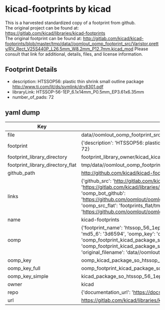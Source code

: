 # kicad-footprints by kicad  
This is a harvested standardized copy of a footprint from github.  
The original project can be found at:  
https://gitlab.com/kicad/libraries/kicad-footprints  
The original footprint can be found at:
http://gitlab.com/kicad/kicad-footprints/blob/master/tmp/data//oomlout_oomp_footprint_src/Varistor.pretty/RV_Rect_V25S440P_L26.5mm_W8.2mm_P12.7mm.kicad_mod
Please consult that link for additional, details, files, and license information.  
## Footprint Details
* description: HTSSOP56: plastic thin shrink small outline package http://www.ti.com/lit/ds/symlink/drv8301.pdf  
* libraryLink: HTSSOP-56-1EP_6.1x14mm_P0.5mm_EP3.61x6.35mm  
* number_of_pads: 72  
## yaml dump  
| Key | Value |  
| --- | --- |  
| file | data//oomlout_oomp_footprint_src/kicad-footprints/Package_SO.pretty/HTSSOP-56-1EP_6.1x14mm_P0.5mm_EP3.61x6.35mm.kicad_mod |  
| footprint | {'description': 'HTSSOP56: plastic thin shrink small outline package http://www.ti.com/lit/ds/symlink/drv8301.pdf', 'libraryLink': 'HTSSOP-56-1EP_6.1x14mm_P0.5mm_EP3.61x6.35mm', 'number_of_pads': 72} |  
| footprint_library_directory | footprint_library_owner/kicad_kicad-footprints/ |  
| footprint_library_directory_flat | tmp/data//oomlout_oomp_footprint_src/footprints_flat/kicad_package_so_htssop_56_1ep_6_1x14mm_p0_5mm_ep3_61x6_35mm/working |  
| github_path | http://github.com/kicad/kicad-footprints/blob/master/tmp/data//oomlout_oomp_footprint_src/Package_SO.pretty/HTSSOP-56-1EP_6.1x14mm_P0.5mm_EP3.61x6.35mm.kicad_mod |  
| links | {'github_src': 'http://gitlab.com/kicad/kicad-footprints/blob/master/tmp/data//oomlout_oomp_footprint_src/Varistor.pretty/RV_Rect_V25S440P_L26.5mm_W8.2mm_P12.7mm.kicad_mod', 'github_src_repo': 'https://gitlab.com/kicad/libraries/kicad-footprints', 'oomp_bot': 'tmp/data//oomlout_oomp_footprint_src/footprints/kicad_package_so_htssop_56_1ep_6_1x14mm_p0_5mm_ep3_61x6_35mm/working', 'oomp_bot_github': 'https://github.com/oomlout/oomlout_oomp_footprint_bot/tree/main/tmp/data//oomlout_oomp_footprint_src/footprints/kicad_package_so_htssop_56_1ep_6_1x14mm_p0_5mm_ep3_61x6_35mm/working', 'oomp_src_flat': 'footprints_flat/tmp/data//oomlout_oomp_footprint_src/footprints_flat/kicad_package_so_htssop_56_1ep_6_1x14mm_p0_5mm_ep3_61x6_35mm/working', 'oomp_src_flat_github': 'https://github.com/oomlout/oomlout_oomp_footprint_src/tree/main/tmp/data//oomlout_oomp_footprint_src/footprints_flat/kicad_package_so_htssop_56_1ep_6_1x14mm_p0_5mm_ep3_61x6_35mm/working'} |  
| name | kicad-footprints |  
| oomp | {'footprint_name': 'htssop_56_1ep_6_1x14mm_p0_5mm_ep3_61x6_35mm', 'library_name': 'package_so', 'md5': '3d659431ba14bf0b9ac656b7ead52cdd', 'md5_10': '3d659431ba', 'md5_5': '3d659', 'md5_6': '3d6594', 'oomp_key': 'oomp_kicad_package_so_htssop_56_1ep_6_1x14mm_p0_5mm_ep3_61x6_35mm', 'oomp_key_extra': 'oomp_footprint_kicad_package_so_htssop_56_1ep_6_1x14mm_p0_5mm_ep3_61x6_35mm', 'oomp_key_full': 'oomp_footprint_kicad_package_so_htssop_56_1ep_6_1x14mm_p0_5mm_ep3_61x6_35mm_3d6594', 'oomp_key_simple': 'kicad_package_so_htssop_56_1ep_6_1x14mm_p0_5mm_ep3_61x6_35mm', 'original_filename': 'data//oomlout_oomp_footprint_src/kicad-footprints/Package_SO.pretty/HTSSOP-56-1EP_6.1x14mm_P0.5mm_EP3.61x6.35mm.kicad_mod', 'owner_name': 'kicad'} |  
| oomp_key | oomp_kicad_package_so_htssop_56_1ep_6_1x14mm_p0_5mm_ep3_61x6_35mm |  
| oomp_key_full | oomp_footprint_kicad_package_so_htssop_56_1ep_6_1x14mm_p0_5mm_ep3_61x6_35mm |  
| oomp_key_simple | kicad_package_so_htssop_56_1ep_6_1x14mm_p0_5mm_ep3_61x6_35mm |  
| owner | kicad |  
| repo | {'documentation_url': 'https://docs.github.com/rest/repos/repos#get-a-repository', 'message': 'Not Found'} |  
| url | https://gitlab.com/kicad/libraries/kicad-footprints |  

